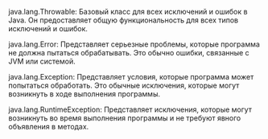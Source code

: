 java.lang.Throwable:
Базовый класс для всех исключений и ошибок в Java. Он предоставляет общую функциональность для всех типов исключений и ошибок.

java.lang.Error:
Представляет серьезные проблемы, которые программа не должна пытаться обрабатывать. Это обычно ошибки, связанные с JVM или системой.

java.lang.Exception:
Представляет условия, которые программа может попытаться обработать. Это обычные исключения, которые могут возникнуть в ходе выполнения программы.

java.lang.RuntimeException:
Представляет исключения, которые могут возникнуть во время выполнения программы и не требуют явного объявления в методах.
